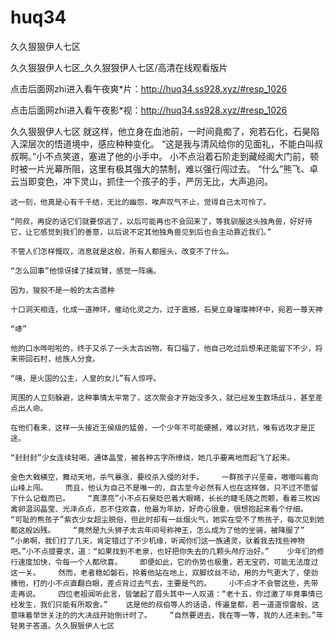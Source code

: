 # huq34
久久狠狠伊人七区

久久狠狠伊人七区_久久狠狠伊人七区/高清在线观看版片

点击后面网zhi进入看午夜爽*片：http://huq34.ss928.xyz/#resp_1026

点击后面网zhi进入看午夜影*视：http://huq34.ss928.xyz/#resp_1026

久久狠狠伊人七区    就这样，他立身在血池前，一时间竟痴了，宛若石化，石昊陷入深层次的悟道境中，感应种种变化。    “这是我与清风给你的见面礼，不能白叫叔叔啊。”小不点笑道，塞进了他的小手中。    小不点沿着石阶走到藏经阁大门前，顿时被一片光幕所阻，这里有极其强大的禁制，难以强行闯过去。    “什么”熊飞、卓云当即变色，冲下灵山，抓住一个孩子的手，严厉无比，大声追问。

    这一刻，他真是心有千千结，无比的幽怨，唉声叹气不止，觉得自己太可怜了。

    “阿叔，再捉的话它们就要惊逃了，以后可能再也不会回来了，等我驯服这头独角兽，好好待它，让它感觉到我们的善意，以后说不定其他独角兽见到后也会主动靠近我们。”

    不管人们怎样慨叹，消息就是这般，所有人都摇头，改变不了什么。

    “怎么回事”他惊讶揉了揉双臂，感觉一阵痛。

    因为，狻猊不是一般的太古遗种

    十口洞天相连，化成一道神环，催动化灵之力，过于震撼，石昊立身璀璨神环中，宛若一尊天神

    “哧”

    他的口水哗啦啦的，终于又杀了一头太古凶物，有口福了，他自己吃过后想来还能留下不少，将来带回石村，给族人分食。

    “咦，是火国的公主，人皇的女儿”有人惊呼。

    周围的人立刻躲避，这种事情太平常了，这次聚会才开始没多久，就已经发生数场战斗，甚至差点出人命。

    在他们看来，这样一头接近王侯级的猛兽，一个少年不可能硬撼，难以对抗，唯有远攻才是正途。

    “封封封”少女连续轻喝，通体晶莹，被各种古字所缭绕，她几乎要离地而起飞了起来。

    金色大戟横空，舞动天地，杀气暴涨，要绞杀入侵的对手。    一群孩子兴垩奋，嗷嗷叫着向山峰上闯。    而且，他认为自己不是唯一的，自古至今必然有人也在这样做，只不过不愿留下什么记载而已。    “真漂亮”小不点石昊眨巴着大眼睛，长长的睫毛随之而颤，看着三枚凶禽卵温润晶莹、光泽点点，忍不住欢喜，他最为年幼，好奇心很重，很想抱起来看个仔细。    “可耻的熊孩子”紫衣少女超尘脱俗，但此时却有一丝烟火气，她实在受不了熊孩子，每次见到她都这般凶残。    “竟然是九头狮子太古年间号称神王，怎么成为了他的坐骑，被降服了”    “小弟啊，我们打了几天，肯定错过了不少机缘，听闻你们这一族通灵，驮着我去找些神物吧。”小不点提要求，道：“如果找到不老泉，也好把你失去的几颗头颅疗治好。”    少年们的修行速度加快，令每一个人都欣喜。    即便如此，它的伤势也极重，若无宝药，可能无法度过这一关。    然而，老者稳如磐石，拎着他站在地上，双脚纹丝不动，用的力气更大了，使劲揍他，打的小不点直翻白眼，差点背过去气去，主要是气的。    小不点才不会管这些，先带走再说。    四位老祖闻听此言，皆皱起了眉头其中一人叹道：“老十五，你过激了毕竟事情已经发生，我们只能有所取舍。”    这是他的叔伯等人的话语，传遍皇都，若一道道惊雷般，这意味着举世关注的的大决战开始倒计时了。    “自然要进去，我在等一等，我的人还未到。”年轻男子答道。久久狠狠伊人七区
